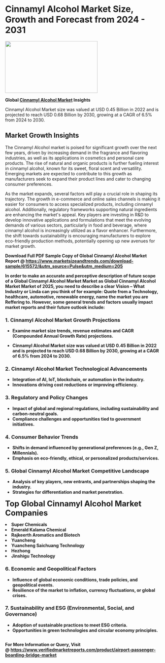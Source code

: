 <H1>Cinnamyl Alcohol Market Size, Growth and Forecast from 2024 - 2031</H1><img class="aligncenter size-medium wp-image-584254" src="https://thirdeyenews.in/wp-content/uploads/2024/09/Global-Market-Research-300x168.jpeg" alt="" width="300" height="168" /><p><strong>Global&nbsp;<a href="https://www.marketsizeandtrends.com/download-sample/615572/&amp;utm_source=Pulse&amp;utm_medium=205">Cinnamyl Alcohol Market</a> Insights</strong></p><p>Cinnamyl Alcohol Market size was valued at USD 0.45 Billion in 2022 and is projected to reach USD 0.68 Billion by 2030, growing at a CAGR of 6.5% from 2024 to 2030.</p><p><h2>Market Growth Insights</h2> <p>The Cinnamyl Alcohol market is poised for significant growth over the next few years, driven by increasing demand in the fragrance and flavoring industries, as well as its applications in cosmetics and personal care products. The rise of natural and organic products is further fueling interest in cinnamyl alcohol, known for its sweet, floral scent and versatility. Emerging markets are expected to contribute to this growth as manufacturers seek to expand their product lines and cater to changing consumer preferences.</p> <p><strong></strong></p> <p>As the market expands, several factors will play a crucial role in shaping its trajectory. The growth in e-commerce and online sales channels is making it easier for consumers to access specialized products, including cinnamyl alcohol. Additionally, regulatory frameworks supporting natural ingredients are enhancing the market's appeal. Key players are investing in R&D to develop innovative applications and formulations that meet the evolving demands of various sectors, particularly in food and beverage, where cinnamyl alcohol is increasingly utilized as a flavor enhancer. Furthermore, the shift towards sustainability is encouraging manufacturers to explore eco-friendly production methods, potentially opening up new avenues for market growth.</p> <p><strong></p><p><span class=""><strong>Download Full PDF Sample Copy of Global Cinnamyl Alcohol Market Report</strong> @ <a href="https://www.marketsizeandtrends.com/download-sample/615572/&amp;utm_source=Pulse&amp;utm_medium=205" target="_blank">https://www.marketsizeandtrends.com/download-sample/615572/&amp;utm_source=Pulse&amp;utm_medium=205</a></span></p><p>In order to make an accurate and perceptive description of future scope of a Global&nbsp;Cinnamyl Alcohol Market Market as Global&nbsp;Cinnamyl Alcohol Market Market of 2025, you need to describe a clear Vision &ndash; What Industry or Linda can you think of for example: Quote from a Technology, healthcare, automotive, renewable energy, name the market you are Reffering to. However, some general trends and factors usually impact market reports and their future outlook include:</p><h3>1.&nbsp;<strong>Cinnamyl Alcohol Market Growth Projections</strong></h3><ul><li>Examine market size trends, revenue estimates and CAGR (Compounded Annual Growth Rate) projections.</li><li><p>Cinnamyl Alcohol Market size was valued at USD 0.45 Billion in 2022 and is projected to reach USD 0.68 Billion by 2030, growing at a CAGR of 6.5% from 2024 to 2030.</p></li></ul><h3>2.&nbsp;<strong>Cinnamyl Alcohol Market Technological Advancements</strong></h3><ul><li>Integration of AI, IoT, blockchain, or automation in the industry.</li><li>Innovations driving cost reductions or improving efficiency.</li></ul><h3>3.&nbsp;<strong>Regulatory and Policy Changes</strong></h3><ul><li>Impact of global and regional regulations, including sustainability and carbon-neutral goals.</li><li>Compliance challenges and opportunities tied to government initiatives.</li></ul><h3>4.&nbsp;<strong>Consumer Behavior Trends</strong></h3><ul><li>Shifts in demand influenced by generational preferences (e.g., Gen Z, Millennials).</li><li>Emphasis on eco-friendly, ethical, or personalized products/services.</li></ul><h3>5.&nbsp;<strong>Global Cinnamyl Alcohol Market Competitive Landscape</strong></h3><ul><li>Analysis of key players, new entrants, and partnerships shaping the industry.</li><li>Strategies for differentiation and market penetration.</li></ul><p data-pm-slice="1 1 []"><span style="color: inherit; font-family: inherit; font-size: 25px;">Top Global Cinnamyl Alcohol Market Companies</span></p><div class="" data-test-id=""><p><li>Super Chemicals</li><li> Emerald Kalama Chemical</li><li> Rajkeerth Aromatics and Biotech</li><li> Yuancheng</li><li> Yuancheng Saichuang Technology</li><li> Hezhong</li><li> Jinshigu Technology</li></p></div><h3>6.&nbsp;<strong>Economic and Geopolitical Factors</strong></h3><ul><li>Influence of global economic conditions, trade policies, and geopolitical events.</li><li>Resilience of the market to inflation, currency fluctuations, or global crises.</li></ul><h3>7.&nbsp;<strong>Sustainability and ESG (Environmental, Social, and Governance)</strong></h3><ul><li>Adoption of sustainable practices to meet ESG criteria.</li><li>Opportunities in green technologies and circular economy principles.</li></ul><h2><strong style="font-size: 14px;">For More Information or Query, Visit @&nbsp;</strong><a style="background-color: #ffffff; font-size: 14px;" href="https://www.marketsizeandtrends.com/report/cinnamyl-alcohol-market/" target="_blank">https://www.verifiedmarketreports.com/product/airport-passenger-boarding-bridge-market</a></h2>
